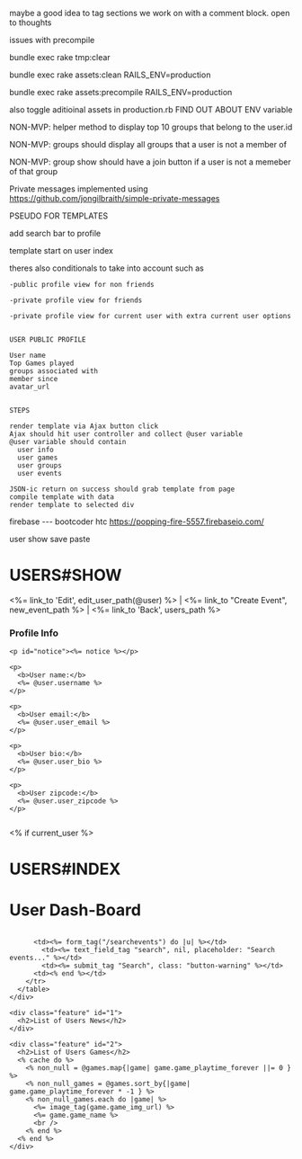 maybe a good idea to tag sections we work on with a comment block. open to thoughts






issues with precompile


bundle exec rake tmp:clear

 bundle exec rake assets:clean RAILS_ENV=production

 bundle exec rake assets:precompile RAILS_ENV=production

 also toggle aditioinal assets in production.rb
 FIND OUT ABOUT ENV variable


NON-MVP: helper method to display top 10 groups that belong to the user.id

NON-MVP: groups should display all groups that a user is not a member of

NON-MVP: group show should have a join button if a user is not a memeber of that group


Private messages implemented using 
https://github.com/jongilbraith/simple-private-messages







PSEUDO FOR TEMPLATES

add search bar to profile


template start on user index





theres also conditionals to take into account
such as 
	
	-public profile view for non friends
	
	-private profile view for friends

	-private profile view for current user with extra current user options

    
    USER PUBLIC PROFILE

    User name
    Top Games played
    groups associated with
    member since
    avatar_url


    STEPS

    render template via Ajax button click
    Ajax should hit user controller and collect @user variable
    @user variable should contain 
      user info
      user games
      user groups
      user events

    JSON-ic return on success should grab template from page
    compile template with data
    render template to selected div








firebase --- bootcoder htc
https://popping-fire-5557.firebaseio.com/

























user show save paste


<h1 class="title">USERS#SHOW</h1>
<div class="body" style="overflow-y: scroll; height: 400px;">

  <div class="nav-options">
    <%= link_to 'Edit', edit_user_path(@user) %> |
    <%= link_to "Create Event", new_event_path %> |
    <%= link_to 'Back', users_path %> 
  </div>
  <div class="old-profile">
  <div class="feature" id="1">
    <h3>Profile Info</h3>

    <p id="notice"><%= notice %></p>

    <p>
      <b>User name:</b>
      <%= @user.username %>
    </p>

    <p>
      <b>User email:</b>
      <%= @user.user_email %>
    </p>

    <p>
      <b>User bio:</b>
      <%= @user.user_bio %>
    </p>

    <p>
      <b>User zipcode:</b>
      <%= @user.user_zipcode %>
    </p>


    <%= link_to image_tag("http://cdn.steamcommunity.com/public/images/signinthroughsteam/sits_large_noborder.png"), '/auth/steam' %>
  </div>

  <div class="feature" id="2">
    <h2>USERS GAMES</h2>
    <% cache do %>
      <% @games.each do |game| %>
        <div class="one-third column feature">
        <%= link_to image_tag(game.game_img_url), game_path(game) %>
          <p><%= game.game_name %></p>
          <!-- <p>Lorem ipsum dolor sit amet...</p> -->
        </div>
      <% end %>
    <% end %>
  
  </div>
</div>

  <div class="feature" id="3">
    <h2>USERS GROUPS</h2>
    <%= render partial: '/groups/show_groups' %>
  </div>
  <div class="nav-options">
    <%= link_to 'Edit', edit_user_path(@user) %> |
    <%= link_to 'Back', users_path %>
  </div>
</div>









<!-- USER INDEX VIEW -->



<% if current_user %>
  <h1 class="title">USERS#INDEX</h1>
  <h1>User Dash-Board</h1>
  <div class="body" style="overflow-y: scroll; height: 400px;">
    <div class="search-options">
      <table>
        <tr>
          <td><%= form_tag("/searchgames") do |u| %></td>
            <td><%= text_field_tag "search", nil, placeholder: "Search games..." %></td>
            <td><%= submit_tag "Search", class: "button-warning" %></td>
          <td><% end %></td>
          
          <td><%= form_tag("/searchevents") do |u| %></td>
            <td><%= text_field_tag "search", nil, placeholder: "Search events..." %></td>
            <td><%= submit_tag "Search", class: "button-warning" %></td>
          <td><% end %></td>
        </tr>
      </table>
    </div>
    
    <div class="feature" id="1">
      <h2>List of Users News</h2>
    </div>

    <div class="feature" id="2">
      <h2>List of Users Games</h2>
      <% cache do %>
        <% non_null = @games.map{|game| game.game_playtime_forever ||= 0 } %>
        <% non_null_games = @games.sort_by{|game| game.game_playtime_forever * -1 } %>
        <% non_null_games.each do |game| %>
          <%= image_tag(game.game_img_url) %>
          <%= game.game_name %>
          <br />
        <% end %>
      <% end %>
    </div>

    <div class="feature" id="3">
      <h2>User Events</h2>
      <% current_user_events %>
      <% @current_user_events.each do |event| %>
        <h3><%= "#{event.event_name} : #{event.event_date}"%></h3>
        <% end %>
    </div>

    <div class="feature" id="4">
      <h2>USER GROUPS</h2>
      <%= render partial: '/groups/show_groups' %>

    </div>
  </div>

<% else %>

  <h1 class="title">USERS#INDEX SITE INDEX</h1>
  <div class="body" style="overflow-y: scroll; height: 400px;">
    <div class="feature" id="1">
      <h2>About Us</h2>
      <p>
      </p>
    </div>

    <div class="feature" id="2">
      <h2>Feature 1</h2>
    </div>

    <div class="feature" id="3">
      <h2>Feature 2</h2>
    </div>

  </div>

<% end %>












Casual Index BODY




<div class="row">
            <div class="box">
                <div class="col-lg-12 text-center">
                    <div id="carousel-example-generic" class="carousel slide">
                        <!-- Indicators -->
                        <ol class="carousel-indicators hidden-xs">
                            <li data-target="#carousel-example-generic" data-slide-to="0" class="active"></li>
                            <li data-target="#carousel-example-generic" data-slide-to="1"></li>
                            <li data-target="#carousel-example-generic" data-slide-to="2"></li>
                        </ol>

                        <!-- Wrapper for slides -->
                        <div class="carousel-inner">
                            <div class="item active">
                                <img class="img-responsive img-full" src="slide-1.jpg" alt="">
                            </div>
                            <div class="item">
                                <img class="img-responsive img-full" src="img/slide-2.jpg" alt="">
                            </div>
                            <div class="item">
                                <img class="img-responsive img-full" src="img/slide-3.jpg" alt="">
                            </div>
                        </div>

                        <!-- Controls -->
                        <a class="left carousel-control" href="#carousel-example-generic" data-slide="prev">
                            <span class="icon-prev"></span>
                        </a>
                        <a class="right carousel-control" href="#carousel-example-generic" data-slide="next">
                            <span class="icon-next"></span>
                        </a>
                    </div>
                    <h2>
                        <small>Welcome to</small>
                    </h2>
                    <h1>
                        <span class="brand-name">Business Casual</span>
                    </h1>
                    <hr class="tagline-divider">
                    <h2>
                        <small>By <strong>Start Bootstrap</strong></small>
                    </h2>
                </div>
            </div>
        </div>

        <div class="row">
            <div class="box">
                <div class="col-lg-12">
                    <hr>
                    <h2 class="intro-text text-center">Build a website <strong>worth visiting</strong>
                    </h2>
                    <hr>
                    <img class="img-responsive img-border img-left" src="img/intro-pic.jpg" alt="">
                    <hr class="visible-xs">
                    <p>The boxes used in this template are nested inbetween a normal Bootstrap row and the start of your column layout. The boxes will be full-width boxes, so if you want to make them smaller then you will need to customize.</p>
                    <p>A huge thanks to <a href="http://join.deathtothestockphoto.com/" target="_blank">Death to the Stock Photo</a> for allowing us to use the beautiful photos that make this template really come to life. When using this template, make sure your photos are decent. Also make sure that the file size on your photos is kept to a minumum to keep load times to a minimum.</p>
                    <p>Lorem ipsum dolor sit amet, consectetur adipiscing elit. Nunc placerat diam quis nisl vestibulum dignissim. In hac habitasse platea dictumst. Interdum et malesuada fames ac ante ipsum primis in faucibus. Pellentesque habitant morbi tristique senectus et netus et malesuada fames ac turpis egestas.</p>
                </div>
            </div>
        </div>

        <div class="row">
            <div class="box">
                <div class="col-lg-12">
                    <hr>
                    <h2 class="intro-text text-center">Beautiful boxes <strong>to showcase your content</strong>
                    </h2>
                    <hr>
                    <p>Use as many boxes as you like, and put anything you want in them! They are great for just about anything, the sky's the limit!</p>
                    <p>Lorem ipsum dolor sit amet, consectetur adipiscing elit. Nunc placerat diam quis nisl vestibulum dignissim. In hac habitasse platea dictumst. Interdum et malesuada fames ac ante ipsum primis in faucibus. Pellentesque habitant morbi tristique senectus et netus et malesuada fames ac turpis egestas.</p>
                </div>
            </div>
        </div>
      <%= yield %>
    </div>



























BOOTSTRAP dropdown 


<div class="dropdown">
      <button class="btn btn-default dropdown-toggle" type="button" id="dropdownMenu1" data-toggle="dropdown">
        Dropdown
        <span class="caret"></span>
      </button>
      <ul class="dropdown-menu" role="menu" aria-labelledby="dropdownMenu1">
        <li role="presentation"><a role="menuitem" tabindex="-1" href="#">Action</a></li>
        <li role="presentation"><a role="menuitem" tabindex="-1" href="#">Another action</a></li>
        <li role="presentation"><a role="menuitem" tabindex="-1" href="#">Something else here</a></li>
        <li role="presentation" class="divider"></li>
        <li role="presentation"><a role="menuitem" tabindex="-1" href="#">Separated link</a></li>
      </ul>
      </div>
